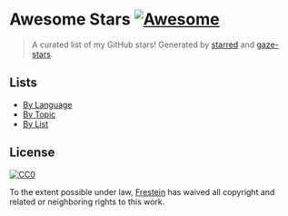 <!--lint disable awesome-contributing awesome-license awesome-list-item match-punctuation no-repeat-punctuation no-undefined-references awesome-spell-check-->

# Awesome Stars [![Awesome](https://awesome.re/badge.svg)](https://github.com/sindresorhus/awesome)

> A curated list of my GitHub stars! Generated by [starred](https://github.com/maguowei/starred) and [gaze-stars](https://github.com/Frestein/gaze-stars).

## Lists

- [By Language](https://github.com/frestein/awesome-stars/blob/master/by-language.md)
- [By Topic](https://github.com/frestein/awesome-stars/blob/master/by-topic.md)
- [By List](https://github.com/frestein/awesome-stars/blob/master/by-list.md)

## License

[![CC0](http://mirrors.creativecommons.org/presskit/buttons/88x31/svg/cc-zero.svg)](https://creativecommons.org/publicdomain/zero/1.0/)

To the extent possible under law, [Frestein](https://github.com/Frestein) has waived all copyright and related or neighboring rights to this work.
